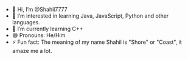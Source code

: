 - 👋 Hi, I’m @Shahil7777
- 👀 I’m interested in learning Java, JavaScript, Python and other languages.
- 🌱 I’m currently learning C++
- 😄 Pronouns: He/Him 
- ⚡ Fun fact: The meaning of my name Shahil is "Shore" or "Coast", it amaze me a lot.
